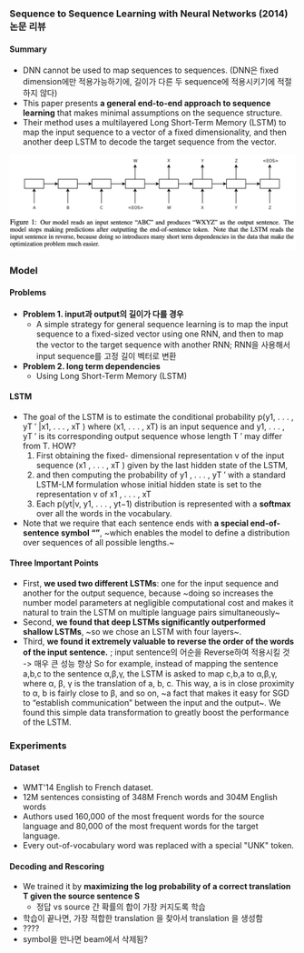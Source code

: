 ### Sequence to Sequence Learning with Neural Networks (2014) 논문 리뷰 
#### Summary
- DNN cannot be used to map sequences to sequences. (DNN은 fixed dimension에만 적용가능하기에, 길이가 다른 두 sequence에 적용시키기에 적절하지 않다)
- This paper presents **a general end-to-end approach to sequence learning** that makes minimal assumptions on the sequence structure. 
- Their method uses a multilayered Long Short-Term Memory (LSTM) to map the input sequence to a vector of a fixed dimensionality, and then another deep LSTM to decode the target sequence from the vector. 

![](imgs/9C11E5E0-8069-4F41-A294-7041C45E0FB2.png)

### Model

#### Problems
 - **Problem 1. input과 output의 길이가 다를 경우**
    - A simple strategy for general sequence learning is to map the input sequence to a fixed-sized vector using one RNN, and then to map the vector to the target sequence with another RNN; RNN을 사용해서 input sequence를 고정 길이 벡터로 변환
 - **Problem 2. long term dependencies**
    - Using Long Short-Term Memory (LSTM)

#### LSTM 
- The goal of the LSTM is to estimate the conditional probability 
p(y1, . . . , yT ′ |x1, . . . , xT ) where (x1, . . . , xT) is an input sequence and 
y1, . . . , yT ′  is its corresponding output sequence whose length T ′ may differ from T. HOW?
	1. First obtaining the fixed- dimensional representation v of the input sequence (x1 , . . . , xT ) given by the last hidden state of the LSTM, 
	2. and then computing the probability of y1 , . . . , yT ′ with a standard LSTM-LM formulation whose initial hidden state is set to the representation v of x1 , . . . , xT 
	3. Each p(yt|v, y1, . . . , yt−1) distribution is represented with a **softmax** over all the words in the vocabulary. 
- Note that we require that each sentence ends with **a special end-of-sentence symbol “<EOS>”**, ~which enables the model to define a distribution over sequences of all possible lengths.~ 

#### Three Important Points
- First, **we used two different LSTMs**: one for the input sequence and another for the output sequence, because ~doing so increases the number model parameters at negligible computational cost and makes it natural to train the LSTM on multiple language pairs simultaneously~ 
- Second, **we found that deep LSTMs significantly outperformed shallow LSTMs**, ~so we chose an LSTM with four layers~. 
- Third, **we found it extremely valuable to reverse the order of the words of the input sentence.** ; input sentence의 어순을 Reverse하여 적용시킬 것 -> 매우 큰 성능 향상 So for example, instead of mapping the sentence a,b,c to the sentence α,β,γ, the LSTM is asked to map c,b,a to α,β,γ, where α, β, γ is the translation of a, b, c. This way, a is in close proximity to α, b is fairly close to β, and so on, ~a fact that makes it easy for SGD to “establish communication” between the input and the output~. We found this simple data transformation to greatly boost the performance of the LSTM. 


### Experiments
#### Dataset
- WMT'14 English to French dataset.
- 12M sentences consisting of 348M French words and 304M English words
- Authors used 160,000 of the most frequent words for the source language and 80,000 of the most frequent words for the target language.
- Every out-of-vocabulary word was replaced with a special "UNK" token.

#### Decoding and Rescoring
- We trained it by **maximizing the log probability of a correct translation T given the source sentence S**
    -  정답 vs source 간 확률의 합이 가장 커지도록 학습
- 학습이 끝나면, 가장 적합한 translation 을 찾아서 translation 을 생성함
- ????
- <EOS> symbol을 만나면 beam에서 삭제됨?






